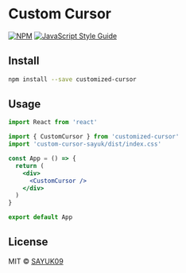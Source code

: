 # Custom Cursor

> 

[![NPM](https://img.shields.io/npm/v/custom-cursor-sayuk.svg)](https://www.npmjs.com/package/custom-cursor-sayuk) [![JavaScript Style Guide](https://img.shields.io/badge/code_style-standard-brightgreen.svg)](https://standardjs.com)

## Install

```bash
npm install --save customized-cursor
```



## Usage

```jsx
import React from 'react'

import { CustomCursor } from 'customized-cursor'
import 'custom-cursor-sayuk/dist/index.css'

const App = () => {
  return (
    <div>
      <CustomCursor />
    </div>
  )
}

export default App
```

## License

MIT © [SAYUK09](https://github.com/SAYUK09)
